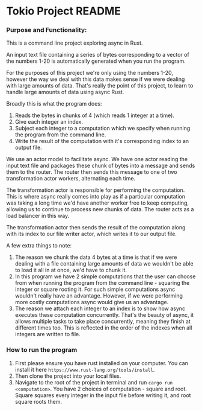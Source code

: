 # Tokio Project README

### Purpose and Functionality:
This is a command line project exploring async in Rust. 

An input text file containing a series of bytes corresponding to a vector of the numbers 1-20 is automatically generated when you run the program. 

For the purposes of this project we're only using the numbers 1-20, however the way we deal with this data makes sense if we were dealing with large amounts of data. That's really the point of this project, to learn to handle large amounts of data using async Rust.

Broadly this is what the program does:
1. Reads the bytes in chunks of 4 (which reads 1 integer at a time).
2. Give each integer an index.
3. Subject each integer to a computation which we specify when running the program from the command line.
4. Write the result of the computation with it's corresponding index to an output file.

We use an actor model to facilitate async. We have one actor reading the input text file and packages these chunk of bytes into a message and sends them to the router. The router then sends this message to one of two transformation actor workers, alternating each time. 

The transformation actor is responsible for performing the computation. This is where async really comes into play as if a particular computation was taking a long time we'd have another worker free to keep computing, allowing us to continue to process new chunks of data. The router acts as a load balancer in this way. 

The transformation actor then sends the result of the computation along with its index to our file writer actor, which writes it to our output file.

A few extra things to note:
1. The reason we chunk the data 4 bytes at a time is that if we were dealing with a file containing large amounts of data we wouldn't be able to load it all in at once, we'd have to chunk it.
2. In this program we have 2 simple computations that the user can choose from when running the program from the command line - squaring the integer or square rooting it. For such simple computations async wouldn't really have an advantage. However, if we were performing more costly computations async would give us an advantage.
3. The reason we attach each integer to an index is to show how async executes these computation concurrently. That's the beauty of async, it allows multiple tasks to take place concurrently, meaning they finish at different times too. This is reflected in the order of the indexes when all integers are written to file.

### How to run the program
1. First please ensure you have rust installed on your computer. You can install it here `https://www.rust-lang.org/tools/install`.
2. Then clone the project into your local files.
3. Navigate to the root of the project in terminal and run `cargo run <computation>`. You have 2 choices of computation - square and root. Square squares every integer in the input file before writing it, and root square roots them.





